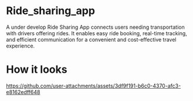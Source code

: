 # Ride_sharing_app
 A under develop Ride Sharing App connects users needing transportation with drivers offering rides. It enables easy ride booking, real-time tracking, and efficient communication for a convenient and cost-effective travel experience.

# How it looks
https://github.com/user-attachments/assets/3df9f191-b6c0-4370-afc3-e8162edff648

